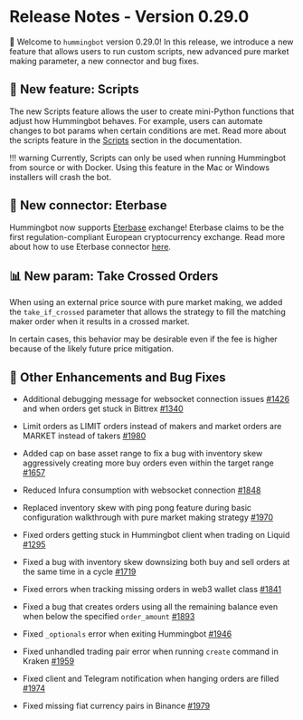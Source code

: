 # Release Notes - Version 0.29.0

🚀 Welcome to `hummingbot` version 0.29.0! In this release, we introduce a new feature that allows users to run custom scripts, new advanced pure market making parameter, a new connector and bug fixes.

## 🤖 New feature: Scripts

The new Scripts feature allows the user to create mini-Python functions that adjust how Hummingbot behaves. For example, users can automate changes to bot params when certain conditions are met. Read more about the scripts feature in the [Scripts](/advanced/scripts/) section in the documentation.

!!! warning
    Currently, Scripts can only be used when running Hummingbot from source or with Docker. Using this feature in the Mac or Windows installers will crash the bot.

## 🔗 New connector: Eterbase

Hummingbot now supports [Eterbase](https://www.eterbase.com/) exchange! Eterbase claims to be the first regulation-compliant European cryptocurrency exchange. Read more about how to use Eterbase connector [here](/connectors/eterbase/).

## 📊 New param: Take Crossed Orders

When using an external price source with pure market making, we added the `take_if_crossed` parameter that allows the strategy to fill the matching maker order when it results in a crossed market.

In certain cases, this behavior may be desirable even if the fee is higher because of the likely future price mitigation.


## 🐞 Other Enhancements and Bug Fixes

* Additional debugging message for websocket connection issues [#1426](https://github.com/CoinAlpha/hummingbot/issues/1426) and when orders get stuck in Bittrex [#1340](https://github.com/CoinAlpha/hummingbot/issues/1340)
* Limit orders as LIMIT orders instead of makers and market orders are MARKET instead of takers [#1980](https://github.com/CoinAlpha/hummingbot/issues/1980)
* Added cap on base asset range to fix a bug with inventory skew aggressively creating more buy orders even within the target range [#1657](https://github.com/CoinAlpha/hummingbot/issues/1657)
* Reduced Infura consumption with websocket connection [#1848](https://github.com/CoinAlpha/hummingbot/issues/1848)
* Replaced inventory skew with ping pong feature during basic configuration walkthrough with pure market making strategy [#1970](https://github.com/CoinAlpha/hummingbot/issues/1970)

* Fixed orders getting stuck in Hummingbot client when trading on Liquid [#1295](https://github.com/CoinAlpha/hummingbot/issues/1295)
* Fixed a bug with inventory skew downsizing both buy and sell orders at the same time in a cycle [#1719](https://github.com/CoinAlpha/hummingbot/issues/1719)
* Fixed errors when tracking missing orders in web3 wallet class [#1841](https://github.com/CoinAlpha/hummingbot/issues/1841)
* Fixed a bug that creates orders using all the remaining balance even when below the specified `order_amount` [#1893](https://github.com/CoinAlpha/hummingbot/issues/1893)
* Fixed `_optionals` error when exiting Hummingbot [#1946](https://github.com/CoinAlpha/hummingbot/issues/1946)
* Fixed unhandled trading pair error when running `create` command in Kraken [#1959](https://github.com/CoinAlpha/hummingbot/issues/1959)
* Fixed client and Telegram notification when hanging orders are filled [#1974](https://github.com/CoinAlpha/hummingbot/issues/1974)
* Fixed missing fiat currency pairs in Binance [#1979](https://github.com/CoinAlpha/hummingbot/pull/1979)
